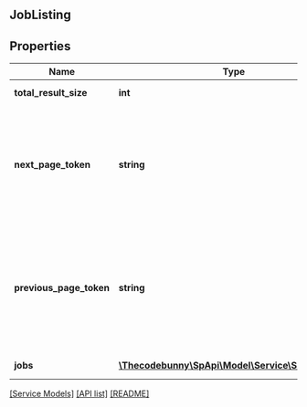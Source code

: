 ## JobListing

## Properties

Name | Type | Description | Notes
------------ | ------------- | ------------- | -------------
**total_result_size** | **int** | Total result size of the query result. | [optional]
**next_page_token** | **string** | A generated string used to pass information to your next request.If nextPageToken is returned, pass the value of nextPageToken to the pageToken to get next results. | [optional]
**previous_page_token** | **string** | A generated string used to pass information to your next request.If previousPageToken is returned, pass the value of previousPageToken to the pageToken to get previous page results. | [optional]
**jobs** | [**\Thecodebunny\SpApi\Model\Service\ServiceJob[]**](ServiceJob.md) | List of job details for the given input. | [optional]

[[Service Models]](../) [[API list]](../../Api) [[README]](../../../README.md)
